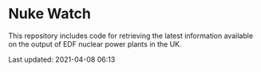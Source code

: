 # Nuke Watch

This repository includes code for retrieving the latest information available on the output of EDF nuclear power plants in the UK.

Last updated: 2021-04-08 06:13